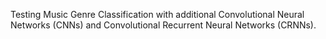 Testing Music Genre Classification with additional Convolutional Neural Networks (CNNs) and Convolutional Recurrent Neural Networks (CRNNs).
